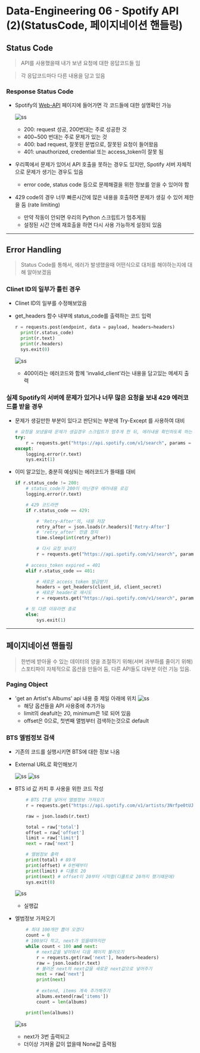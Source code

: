 # Data-Engineering 06 - Spotify API (2)(StatusCode, 페이지네이션 핸들링)

## Status Code
> API를 사용했을때 내가 보낸 요청에 대한 응답코드들 임

> 각 응답코드마다 다른 내용을 담고 있음

### Response Status Code
- Spotify의 [Web-API](https://developer.spotify.com/documentation/web-api/) 페이지에 들어가면 각 코드들에 대한 설명확인 가능

    ![ss](DE_img/screenshot90.png)
    - 200: request 성공, 200번대는 주로 성공한 것
    - 400~500 번대는 주로 문제가 있는 것
    - 400: bad request, 잘못된 문법으로, 잘못된 요청이 들어왔음
    - 401: unauthorized, credential 또는 access_token이 잘못 됨

- 우리쪽에서 문제가 있어서 API 호출을 못하는 경우도 있지만, Spotify 서버 자체적으로 문제가 생기는 경우도 있음
    - error code, status code 등으로 문제해결을 위한 정보를 얻을 수 있어야 함

- 429 code의 경우 너무 빠른시간에 많은 내용을 호출하면 문제가 생길 수 있어 제한을 둠 (rate limiting)
    - 만약 작동이 안되면 우리의 Python 스크립트가 멈추게됨
    - 설정된 시간 안에 재호출을 하면 다시 사용 가능하게 설정되 있음

---

## Error Handling
> Status Code를 통해서, 에러가 발생했을때 어떤식으로 대처를 해야하는지에 대해 알아보겠음

### Clinet ID의 일부가 틀린 경우
- Clinet ID의 일부를 수정해보았음
- get_headers 함수 내부에 status_code를 출력하는 코드 입력
   
  ```python
  r = requests.post(endpoint, data = payload, headers=headers)
    print(r.status_code)
    print(r.text)
    print(r.headers)
    sys.exit(0)
  ```

    ![ss](DE_img/screenshot91.png)
    - 400이라는 에러코드와 함께 'invalid_client'라는 내용을 담고있는 메세지 출력

### 실제 Spotify의 서버에 문제가 있거나 너무 많은 요청을 보내 429 에러코드를 받을 경우
- 문제가 생길만한 부분이 있다고 판단되는 부분에 Try-Except 를 사용하여 대비

    ```python
    # 요청을 보냈을때 문제가 생길경우 스크립트가 멈추게 한 뒤, 에러내용 확인하도록 하는 방식
    try:
        r = requests.get("https://api.spotify.com/v1/search", params = params, headers=headers)
    except:
        logging.error(r.text)
        sys.exit(1)
    ```

- 이미 알고있는, 충분히 예상되는 에러코드가 뜰때를 대비

    ```python
    if r.status_code != 200:
        # status_code가 200이 아닌경우 에러내용 로깅
        logging.error(r.text)

        # 429 코드라면
        if r.status_code == 429:

            # 'Retry-After'의, 내용 저장
            retry_after = json.loads(r.headers)['Retry-After']
            # 'retry_after' 만큼 정지
            time.sleep(int(retry_after))

            # 다시 요청 보내기
            r = requests.get("https://api.spotify.com/v1/search", params = params, headers=headers)
            
        # access_token expired = 401
        elif r.status_code == 401:

            # 새로운 access_token 발급받기
            headers = get_headers(client_id, client_secret)
            # 새로운 header로 재시도
            r = requests.get("https://api.spotify.com/v1/search", params = params, headers=headers)

        # 또 다른 이유라면 종료
        else:
            sys.exit(1)

    ```

---

## 페이지네이션 핸들링
> 한번에 받아올 수 있는 데이터의 양을 조절하기 위해(서버 과부하를 줄이기 위해) 스포티파이 자체적으로 옵션을 만들어 둠, 다른 API들도 대부분 이런 기능 있음.

### Paging Object
- 'get an Artist's Albums' api 내용 중 제일 아래에 위치
    ![ss](DE_img/screenshot92.png)
    - 해당 옵션들을 API 사용중에 추가가능
    - limit의 deafult는 20, minimum은 1로 되어 있음
    - offset은 0으로, 첫번째 앨범부터 검색하는것으로 default

### BTS 엘범정보 검색
- 기존의 코드를 실행시키면 BTS에 대한 정보 나옴
- External URL로 확인해보기

    ![ss](DE_img/screenshot93.png)
    ![ss](DE_img/screenshot94.png)

- BTS id 값 카피 후 사용을 위한 코드 작성

    ```python
        # BTS IT를 넣어서 앨범정보 가져오기
        r = requests.get("https://api.spotify.com/v1/artists/3Nrfpe0tUJi4K4DXYWgMUX/albums", headers=headers)
    
        raw = json.loads(r.text)

        total = raw['total']
        offset = raw['offset']
        limit = raw['limit']
        next = raw['next']

        # 앨범정보 출력
        print(total) # 89개
        print(offset) # 0번째부터
        print(limit) # 디폴트 20
        print(next) # offset이 20부터 시작함(디폴트로 20까지 했기떄문에)
        sys.exit(0)
    ```
    ![ss](DE_img/screenshot95.png)
    - 실행값

- 엘범정보 가져오기
    ```python
        # 최대 100개만 뽑아 오겠다
        count = 0
        # 100보다 작고, next가 있을때까지만
        while count < 100 and next:
            # next값을 넣어줘서 다음 페이지 불러오기
            r = requests.get(raw['next'], headers=headers)
            raw = json.loads(r.text)
            # 불러온 next의 next값을 새로운 next값으로 넣어주기
            next = raw['next']
            print(next)
             
            # extend, items 계속 추가해주기
            albums.extend(raw['items'])
            count = len(albums)

        print(len(albums))
    ```

    ![ss](DE_img/screenshot96.png)
    - next가 3번 출력되고
    - 더이상 가져올 값이 없을때 None값 출력됨
  
